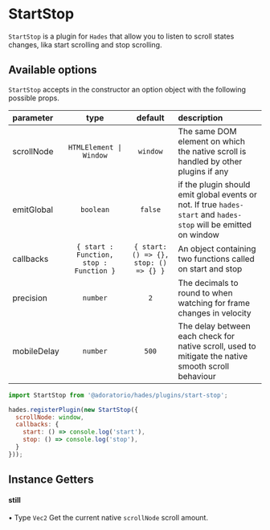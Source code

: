 # StartStop

`StartStop` is a plugin for `Hades` that allow you to listen to scroll states changes, lika start scrolling and stop scrolling.

## Available options
`StartStop` accepts in the constructor an option object with the following possible props.

| parameter | type | default | description |
| :- | :-: | :-: | :- |
| scrollNode | `HTMLElement \| Window` | `window` | The same DOM element on which the native scroll is handled by other plugins if any |
| emitGlobal | `boolean` | `false` | if the plugin should emit global events or not. If true `hades-start` and `hades-stop` will be emitted on window |
| callbacks | `{ start : Function, stop : Function }` | `{ start: () => {}, stop: () => {} }` | An object containing two functions called on start and stop |
| precision | `number` | `2` | The decimals to round to when watching for frame changes in velocity |
| mobileDelay | `number` | `500` | The delay between each check for native scroll, used to mitigate the native smooth scroll behaviour |

```javascript
import StartStop from '@adoratorio/hades/plugins/start-stop';

hades.registerPlugin(new StartStop({
  scrollNode: window,
  callbacks: {
    start: () => console.log('start'),
    stop: () => console.log('stop'),
  }
}));
```

## Instance Getters

#### still
• Type `Vec2`
Get the current native `scrollNode` scroll amount.